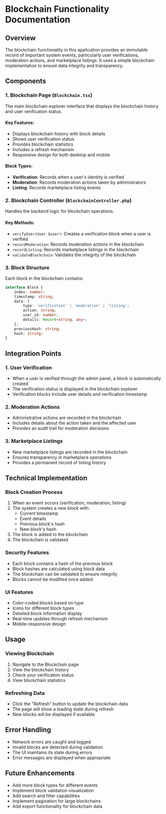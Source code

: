 # Blockchain Functionality Documentation

## Overview
The blockchain functionality in this application provides an immutable record of important system events, particularly user verifications, moderation actions, and marketplace listings. It uses a simple blockchain implementation to ensure data integrity and transparency.

## Components

### 1. Blockchain Page (`Blockchain.tsx`)
The main blockchain explorer interface that displays the blockchain history and user verification status.

#### Key Features:
- Displays blockchain history with block details
- Shows user verification status
- Provides blockchain statistics
- Includes a refresh mechanism
- Responsive design for both desktop and mobile

#### Block Types:
- **Verification**: Records when a user's identity is verified
- **Moderation**: Records moderation actions taken by administrators
- **Listing**: Records marketplace listing events

### 2. Blockchain Controller (`BlockchainController.php`)
Handles the backend logic for blockchain operations.

#### Key Methods:
- `verifyUser(User $user)`: Creates a verification block when a user is verified
- `recordModeration`: Records moderation actions in the blockchain
- `recordListing`: Records marketplace listings in the blockchain
- `validateBlockchain`: Validates the integrity of the blockchain

### 3. Block Structure
Each block in the blockchain contains:
```typescript
interface Block {
    index: number;
    timestamp: string;
    data: {
        type: 'verification' | 'moderation' | 'listing';
        action: string;
        user_id: number;
        details: Record<string, any>;
    };
    previousHash: string;
    hash: string;
}
```

## Integration Points

### 1. User Verification
- When a user is verified through the admin panel, a block is automatically created
- The verification status is displayed in the blockchain explorer
- Verification blocks include user details and verification timestamp

### 2. Moderation Actions
- Administrative actions are recorded in the blockchain
- Includes details about the action taken and the affected user
- Provides an audit trail for moderation decisions

### 3. Marketplace Listings
- New marketplace listings are recorded in the blockchain
- Ensures transparency in marketplace operations
- Provides a permanent record of listing history

## Technical Implementation

### Block Creation Process
1. When an event occurs (verification, moderation, listing)
2. The system creates a new block with:
   - Current timestamp
   - Event details
   - Previous block's hash
   - New block's hash
3. The block is added to the blockchain
4. The blockchain is validated

### Security Features
- Each block contains a hash of the previous block
- Block hashes are calculated using block data
- The blockchain can be validated to ensure integrity
- Blocks cannot be modified once added

### UI Features
- Color-coded blocks based on type
- Icons for different block types
- Detailed block information display
- Real-time updates through refresh mechanism
- Mobile-responsive design

## Usage

### Viewing Blockchain
1. Navigate to the Blockchain page
2. View the blockchain history
3. Check your verification status
4. View blockchain statistics

### Refreshing Data
- Click the "Refresh" button to update the blockchain data
- The page will show a loading state during refresh
- New blocks will be displayed if available

## Error Handling
- Network errors are caught and logged
- Invalid blocks are detected during validation
- The UI maintains its state during errors
- Error messages are displayed when appropriate

## Future Enhancements
- Add more block types for different events
- Implement block validation visualization
- Add search and filter capabilities
- Implement pagination for large blockchains
- Add export functionality for blockchain data 